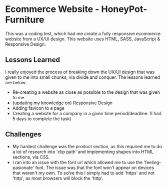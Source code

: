 # Ecommerce Website - HoneyPot-Furniture

This was a coding test, which had me create a fully responsive ecommerce website from a UX/UI design. This website uses HTML, SASS, JavaScript & Responsive Design.

## Lessons Learned

I really enjoyed the process of breaking down the UX/UI design that was given to me into small chunks, via divide and conquer.
The lessons learned are below:

* Re-creating a website as close as possible to the design that was given to me. 
* (updating my knowledge on) Responsive Design
* Adding favicon to a page 
* Creating a website for a company in a given time period/deadline. (I had 5 days to complete the task)

## Challenges 

* My hardest challenge was the product section, as this required me to do a lot of 
research into 'clip path' and implementing shapes into HTML sections, via CSS.
* I ran into an issue with the font url which allowed me to use the 'feeling-pasionate' font. The issue was that the font won't appear on devices that weren't my own.
To solve this I simply had to add 'https' and not 'http', as most browsers will block the 'http'.


